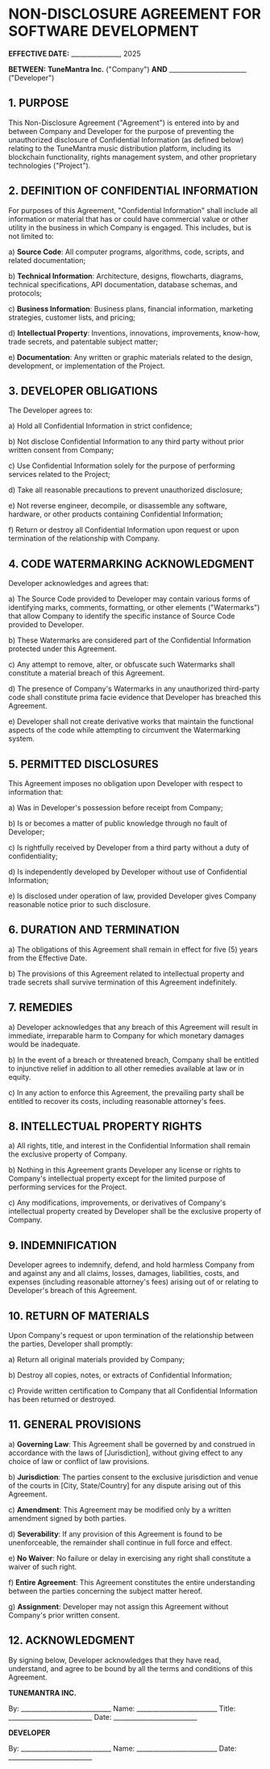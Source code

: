 # NON-DISCLOSURE AGREEMENT FOR SOFTWARE DEVELOPMENT

**EFFECTIVE DATE:** _______________, 2025

**BETWEEN:**
**TuneMantra Inc.** ("Company")
**AND**
________________________ ("Developer")

## 1. PURPOSE

This Non-Disclosure Agreement ("Agreement") is entered into by and between Company and Developer for the purpose of preventing the unauthorized disclosure of Confidential Information (as defined below) relating to the TuneMantra music distribution platform, including its blockchain functionality, rights management system, and other proprietary technologies ("Project").

## 2. DEFINITION OF CONFIDENTIAL INFORMATION

For purposes of this Agreement, "Confidential Information" shall include all information or material that has or could have commercial value or other utility in the business in which Company is engaged. This includes, but is not limited to:

a) **Source Code**: All computer programs, algorithms, code, scripts, and related documentation;

b) **Technical Information**: Architecture, designs, flowcharts, diagrams, technical specifications, API documentation, database schemas, and protocols;

c) **Business Information**: Business plans, financial information, marketing strategies, customer lists, and pricing;

d) **Intellectual Property**: Inventions, innovations, improvements, know-how, trade secrets, and patentable subject matter;

e) **Documentation**: Any written or graphic materials related to the design, development, or implementation of the Project.

## 3. DEVELOPER OBLIGATIONS

The Developer agrees to:

a) Hold all Confidential Information in strict confidence;

b) Not disclose Confidential Information to any third party without prior written consent from Company;

c) Use Confidential Information solely for the purpose of performing services related to the Project;

d) Take all reasonable precautions to prevent unauthorized disclosure;

e) Not reverse engineer, decompile, or disassemble any software, hardware, or other products containing Confidential Information;

f) Return or destroy all Confidential Information upon request or upon termination of the relationship with Company.

## 4. CODE WATERMARKING ACKNOWLEDGMENT

Developer acknowledges and agrees that:

a) The Source Code provided to Developer may contain various forms of identifying marks, comments, formatting, or other elements ("Watermarks") that allow Company to identify the specific instance of Source Code provided to Developer.

b) These Watermarks are considered part of the Confidential Information protected under this Agreement.

c) Any attempt to remove, alter, or obfuscate such Watermarks shall constitute a material breach of this Agreement.

d) The presence of Company's Watermarks in any unauthorized third-party code shall constitute prima facie evidence that Developer has breached this Agreement.

e) Developer shall not create derivative works that maintain the functional aspects of the code while attempting to circumvent the Watermarking system.

## 5. PERMITTED DISCLOSURES

This Agreement imposes no obligation upon Developer with respect to information that:

a) Was in Developer's possession before receipt from Company;

b) Is or becomes a matter of public knowledge through no fault of Developer;

c) Is rightfully received by Developer from a third party without a duty of confidentiality;

d) Is independently developed by Developer without use of Confidential Information;

e) Is disclosed under operation of law, provided Developer gives Company reasonable notice prior to such disclosure.

## 6. DURATION AND TERMINATION

a) The obligations of this Agreement shall remain in effect for five (5) years from the Effective Date.

b) The provisions of this Agreement related to intellectual property and trade secrets shall survive termination of this Agreement indefinitely.

## 7. REMEDIES

a) Developer acknowledges that any breach of this Agreement will result in immediate, irreparable harm to Company for which monetary damages would be inadequate.

b) In the event of a breach or threatened breach, Company shall be entitled to injunctive relief in addition to all other remedies available at law or in equity.

c) In any action to enforce this Agreement, the prevailing party shall be entitled to recover its costs, including reasonable attorney's fees.

## 8. INTELLECTUAL PROPERTY RIGHTS

a) All rights, title, and interest in the Confidential Information shall remain the exclusive property of Company.

b) Nothing in this Agreement grants Developer any license or rights to Company's intellectual property except for the limited purpose of performing services for the Project.

c) Any modifications, improvements, or derivatives of Company's intellectual property created by Developer shall be the exclusive property of Company.

## 9. INDEMNIFICATION

Developer agrees to indemnify, defend, and hold harmless Company from and against any and all claims, losses, damages, liabilities, costs, and expenses (including reasonable attorney's fees) arising out of or relating to Developer's breach of this Agreement.

## 10. RETURN OF MATERIALS

Upon Company's request or upon termination of the relationship between the parties, Developer shall promptly:

a) Return all original materials provided by Company;

b) Destroy all copies, notes, or extracts of Confidential Information;

c) Provide written certification to Company that all Confidential Information has been returned or destroyed.

## 11. GENERAL PROVISIONS

a) **Governing Law**: This Agreement shall be governed by and construed in accordance with the laws of [Jurisdiction], without giving effect to any choice of law or conflict of law provisions.

b) **Jurisdiction**: The parties consent to the exclusive jurisdiction and venue of the courts in [City, State/Country] for any dispute arising out of this Agreement.

c) **Amendment**: This Agreement may be modified only by a written amendment signed by both parties.

d) **Severability**: If any provision of this Agreement is found to be unenforceable, the remainder shall continue in full force and effect.

e) **No Waiver**: No failure or delay in exercising any right shall constitute a waiver of such right.

f) **Entire Agreement**: This Agreement constitutes the entire understanding between the parties concerning the subject matter hereof.

g) **Assignment**: Developer may not assign this Agreement without Company's prior written consent.

## 12. ACKNOWLEDGMENT

By signing below, Developer acknowledges that they have read, understand, and agree to be bound by all the terms and conditions of this Agreement.

**TUNEMANTRA INC.**

By: ____________________________
Name: _________________________
Title: __________________________
Date: __________________________

**DEVELOPER**

By: ____________________________
Name: _________________________
Date: __________________________
